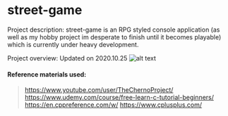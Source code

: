 # street-game

Project description: street-game is an RPG styled console application (as well as my hobby project im desperate to finish until it becomes playable) which is currently under heavy development.

Project overview: Updated on 2020.10.25
![alt text](https://github.com/[S4kyt]/[street-game]/blob/[dev]/projectoverview.jpg?raw=true)



#### Reference materials used:
>  https://www.youtube.com/user/TheChernoProject/
>  https://www.udemy.com/course/free-learn-c-tutorial-beginners/
>  https://en.cppreference.com/w/
>  https://www.cplusplus.com/
